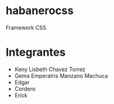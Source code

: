 # habanerocss
Framework CSS 

# Integrantes
- Keny Lisbeth Chavez Torrez
- Gema Emperatris Manzano Machuca
- Edgar 
- Cordero
- Erick
